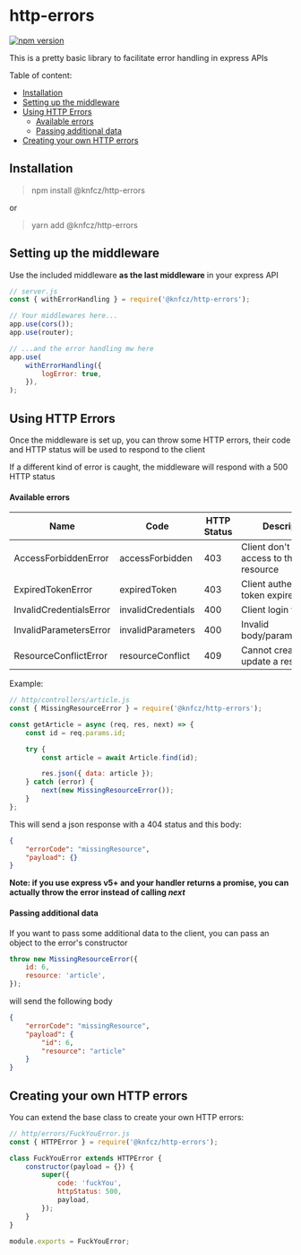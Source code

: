 # http-errors

[![npm version](https://img.shields.io/npm/v/@knfcz/http-errors.svg?style=flat)](https://www.npmjs.com/package/@knfcz/http-errors)

This is a pretty basic library to facilitate error handling in express APIs

Table of content:

-   [Installation](#installation)
-   [Setting up the middleware](#setting-up-the-middleware)
-   [Using HTTP Errors](#using-http-errors)
    -   [Available errors](#available-errors)
    -   [Passing additional data](#passing-additional-data)
-   [Creating your own HTTP errors](#creating-your-own-http-errors)

## Installation

> npm install @knfcz/http-errors

or

> yarn add @knfcz/http-errors

## Setting up the middleware

Use the included middleware **as the last middleware** in your express API

```js
// server.js
const { withErrorHandling } = require('@knfcz/http-errors');

// Your middlewares here...
app.use(cors());
app.use(router);

// ...and the error handling mw here
app.use(
    withErrorHandling({
        logError: true,
    }),
);
```

## Using HTTP Errors

Once the middleware is set up, you can throw some HTTP errors, their code and HTTP status will be used to respond to the client

If a different kind of error is caught, the middleware will respond with a 500 HTTP status

#### Available errors

| Name                    | Code               | HTTP Status | Description                               |
| ----------------------- | ------------------ | ----------- | ----------------------------------------- |
| AccessForbiddenError    | accessForbidden    | 403         | Client don't have access to this resource |
| ExpiredTokenError       | expiredToken       | 403         | Client authentication token expired       |
| InvalidCredentialsError | invalidCredentials | 400         | Client login failed                       |
| InvalidParametersError  | invalidParameters  | 400         | Invalid body/params/headers               |
| ResourceConflictError   | resourceConflict   | 409         | Cannot create or update a resource        |

Example:

```js
// http/controllers/article.js
const { MissingResourceError } = require('@knfcz/http-errors');

const getArticle = async (req, res, next) => {
    const id = req.params.id;

    try {
        const article = await Article.find(id);

        res.json({ data: article });
    } catch (error) {
        next(new MissingResourceError());
    }
};
```

This will send a json response with a 404 status and this body:

```json
{
    "errorCode": "missingResource",
    "payload": {}
}
```

**Note: if you use express v5+ and your handler returns a promise, you can actually throw the error instead of calling _next_**

#### Passing additional data

If you want to pass some additional data to the client, you can pass an object to the error's constructor

```js
throw new MissingResourceError({
    id: 6,
    resource: 'article',
});
```

will send the following body

```json
{
    "errorCode": "missingResource",
    "payload": {
        "id": 6,
        "resource": "article"
    }
}
```

## Creating your own HTTP errors

You can extend the base class to create your own HTTP errors:

```js
// http/errors/FuckYouError.js
const { HTTPError } = require('@knfcz/http-errors');

class FuckYouError extends HTTPError {
    constructor(payload = {}) {
        super({
            code: 'fuckYou',
            httpStatus: 500,
            payload,
        });
    }
}

module.exports = FuckYouError;
```
